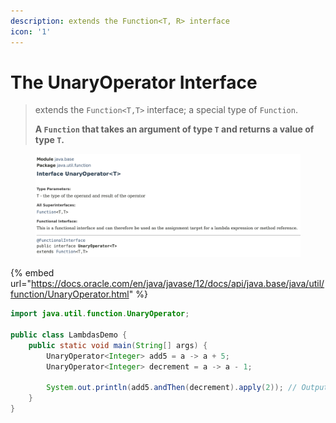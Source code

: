 ```yaml
---
description: extends the Function<T, R> interface
icon: '1'
---
```


# The UnaryOperator Interface

> extends the `Function<T,T>` interface; a special type of `Function`.
>
> **A `Function` that takes an argument of type `T` and returns a value of type `T`.**



<figure><img src="../../../.gitbook/assets/java-ad-lambdas-8-unary-operator-interface.png" alt=""><figcaption></figcaption></figure>

{% embed url="https://docs.oracle.com/en/java/javase/12/docs/api/java.base/java/util/function/UnaryOperator.html" %}

```java
import java.util.function.UnaryOperator;

public class LambdasDemo {
    public static void main(String[] args) {
        UnaryOperator<Integer> add5 = a -> a + 5;
        UnaryOperator<Integer> decrement = a -> a - 1;

        System.out.println(add5.andThen(decrement).apply(2)); // Output: 6
    }
}
```



